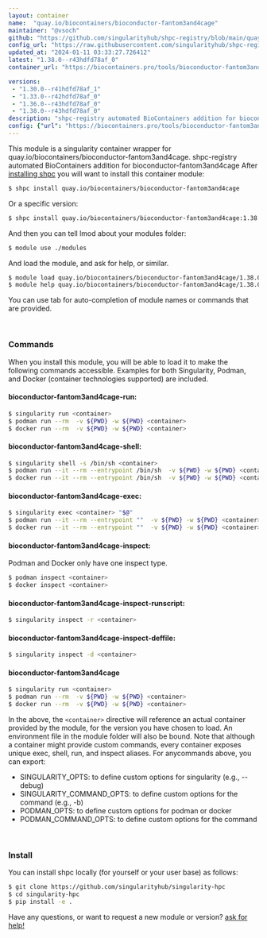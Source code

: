 ```yaml
---
layout: container
name:  "quay.io/biocontainers/bioconductor-fantom3and4cage"
maintainer: "@vsoch"
github: "https://github.com/singularityhub/shpc-registry/blob/main/quay.io/biocontainers/bioconductor-fantom3and4cage/container.yaml"
config_url: "https://raw.githubusercontent.com/singularityhub/shpc-registry/main/quay.io/biocontainers/bioconductor-fantom3and4cage/container.yaml"
updated_at: "2024-01-11 03:33:27.726412"
latest: "1.38.0--r43hdfd78af_0"
container_url: "https://biocontainers.pro/tools/bioconductor-fantom3and4cage"

versions:
 - "1.30.0--r41hdfd78af_1"
 - "1.33.0--r42hdfd78af_0"
 - "1.36.0--r43hdfd78af_0"
 - "1.38.0--r43hdfd78af_0"
description: "shpc-registry automated BioContainers addition for bioconductor-fantom3and4cage"
config: {"url": "https://biocontainers.pro/tools/bioconductor-fantom3and4cage", "maintainer": "@vsoch", "description": "shpc-registry automated BioContainers addition for bioconductor-fantom3and4cage", "latest": {"1.38.0--r43hdfd78af_0": "sha256:b3bcb17e4aff97368d197a892347dc37a9ea27ea101d857f11f05f047e0fdc9d"}, "tags": {"1.30.0--r41hdfd78af_1": "sha256:d3bda7169fd4282497bca0f181633f04aa950b6c26501b955f690fa899517581", "1.33.0--r42hdfd78af_0": "sha256:4b3ae605c2b8e7e9cc60ff966212a4cc8bdd3e37821c93e2c8666f0c99830dcd", "1.36.0--r43hdfd78af_0": "sha256:62747563b09d402553f5eb77c0927a7833e58310106d5a0187a6fc330778fb26", "1.38.0--r43hdfd78af_0": "sha256:b3bcb17e4aff97368d197a892347dc37a9ea27ea101d857f11f05f047e0fdc9d"}, "docker": "quay.io/biocontainers/bioconductor-fantom3and4cage"}
---
```


This module is a singularity container wrapper for quay.io/biocontainers/bioconductor-fantom3and4cage.
shpc-registry automated BioContainers addition for bioconductor-fantom3and4cage
After [installing shpc](#install) you will want to install this container module:


```bash
$ shpc install quay.io/biocontainers/bioconductor-fantom3and4cage
```

Or a specific version:

```bash
$ shpc install quay.io/biocontainers/bioconductor-fantom3and4cage:1.38.0--r43hdfd78af_0
```

And then you can tell lmod about your modules folder:

```bash
$ module use ./modules
```

And load the module, and ask for help, or similar.

```bash
$ module load quay.io/biocontainers/bioconductor-fantom3and4cage/1.38.0--r43hdfd78af_0
$ module help quay.io/biocontainers/bioconductor-fantom3and4cage/1.38.0--r43hdfd78af_0
```

You can use tab for auto-completion of module names or commands that are provided.

<br>

### Commands

When you install this module, you will be able to load it to make the following commands accessible.
Examples for both Singularity, Podman, and Docker (container technologies supported) are included.

#### bioconductor-fantom3and4cage-run:

```bash
$ singularity run <container>
$ podman run --rm  -v ${PWD} -w ${PWD} <container>
$ docker run --rm  -v ${PWD} -w ${PWD} <container>
```

#### bioconductor-fantom3and4cage-shell:

```bash
$ singularity shell -s /bin/sh <container>
$ podman run --it --rm --entrypoint /bin/sh  -v ${PWD} -w ${PWD} <container>
$ docker run --it --rm --entrypoint /bin/sh  -v ${PWD} -w ${PWD} <container>
```

#### bioconductor-fantom3and4cage-exec:

```bash
$ singularity exec <container> "$@"
$ podman run --it --rm --entrypoint ""  -v ${PWD} -w ${PWD} <container> "$@"
$ docker run --it --rm --entrypoint ""  -v ${PWD} -w ${PWD} <container> "$@"
```

#### bioconductor-fantom3and4cage-inspect:

Podman and Docker only have one inspect type.

```bash
$ podman inspect <container>
$ docker inspect <container>
```

#### bioconductor-fantom3and4cage-inspect-runscript:

```bash
$ singularity inspect -r <container>
```

#### bioconductor-fantom3and4cage-inspect-deffile:

```bash
$ singularity inspect -d <container>
```



#### bioconductor-fantom3and4cage

```bash
$ singularity run <container>
$ podman run --rm  -v ${PWD} -w ${PWD} <container>
$ docker run --rm  -v ${PWD} -w ${PWD} <container>
```


In the above, the `<container>` directive will reference an actual container provided
by the module, for the version you have chosen to load. An environment file in the
module folder will also be bound. Note that although a container
might provide custom commands, every container exposes unique exec, shell, run, and
inspect aliases. For anycommands above, you can export:

 - SINGULARITY_OPTS: to define custom options for singularity (e.g., --debug)
 - SINGULARITY_COMMAND_OPTS: to define custom options for the command (e.g., -b)
 - PODMAN_OPTS: to define custom options for podman or docker
 - PODMAN_COMMAND_OPTS: to define custom options for the command

<br>

### Install

You can install shpc locally (for yourself or your user base) as follows:

```bash
$ git clone https://github.com/singularityhub/singularity-hpc
$ cd singularity-hpc
$ pip install -e .
```

Have any questions, or want to request a new module or version? [ask for help!](https://github.com/singularityhub/singularity-hpc/issues)